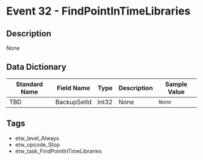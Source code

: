 # Event 32 - FindPointInTimeLibraries

## Description
None

## Data Dictionary
|Standard Name|Field Name|Type|Description|Sample Value|
|---|---|---|---|---|
|TBD|BackupSetId|Int32|None|`None`|

## Tags
* etw_level_Always
* etw_opcode_Stop
* etw_task_FindPointInTimeLibraries